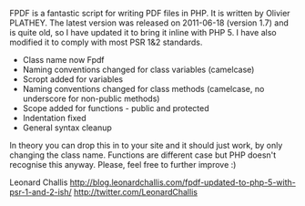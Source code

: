 FPDF is a fantastic script for writing PDF files in PHP. It is written by Olivier PLATHEY. The latest version was released on 2011-06-18 (version 1.7) and is quite old, so I have updated it to bring it inline with PHP 5. I have also modified it to comply with most PSR 1&2 standards.

- Class name now Fpdf
- Naming conventions changed for class variables (camelcase)
- Scropt added for variables
- Naming conventions changed for class methods (camelcase, no underscore for non-public methods)
- Scope added for functions - public and protected
- Indentation fixed
- General syntax cleanup

In theory you can drop this in to your site and it should just work, by only changing the class name. Functions are different case but PHP doesn't recognise this anyway. Please, feel free to further improve :)

Leonard Challis
http://blog.leonardchallis.com/fpdf-updated-to-php-5-with-psr-1-and-2-ish/
http://twitter.com/LeonardChallis
